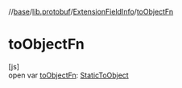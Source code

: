 //[base](../../../index.md)/[lib.protobuf](../index.md)/[ExtensionFieldInfo](index.md)/[toObjectFn](to-object-fn.md)

# toObjectFn

[js]\
open var [toObjectFn](to-object-fn.md): [StaticToObject](../index.md#-787487058%2FClasslikes%2F-951264851)
